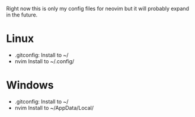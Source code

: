 Right now this is only my config files for neovim but it will probably expand in the future.

# Linux
- .gitconfig:
    Install to ~/
- nvim
    Install to ~/.config/

# Windows
- .gitconfig:
    Install to ~/
- nvim
    Install to ~/AppData/Local/
